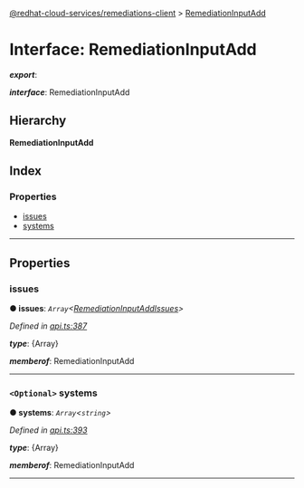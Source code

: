 [@redhat-cloud-services/remediations-client](../README.md) > [RemediationInputAdd](../interfaces/remediationinputadd.md)

# Interface: RemediationInputAdd

*__export__*: 

*__interface__*: RemediationInputAdd

## Hierarchy

**RemediationInputAdd**

## Index

### Properties

* [issues](remediationinputadd.md#issues)
* [systems](remediationinputadd.md#systems)

---

## Properties

<a id="issues"></a>

###  issues

**● issues**: *`Array`<[RemediationInputAddIssues](remediationinputaddissues.md)>*

*Defined in [api.ts:387](https://github.com/RedHatInsights/javascript-clients/blob/master/packages/remediations/api.ts#L387)*

*__type__*: {Array}

*__memberof__*: RemediationInputAdd

___
<a id="systems"></a>

### `<Optional>` systems

**● systems**: *`Array`<`string`>*

*Defined in [api.ts:393](https://github.com/RedHatInsights/javascript-clients/blob/master/packages/remediations/api.ts#L393)*

*__type__*: {Array}

*__memberof__*: RemediationInputAdd

___

